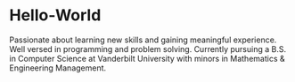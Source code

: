 # Hello-World

Passionate about learning new skills and gaining meaningful experience. Well versed in programming and problem solving. Currently pursuing a B.S. in Computer Science at Vanderbilt University with minors in Mathematics & Engineering Management.
